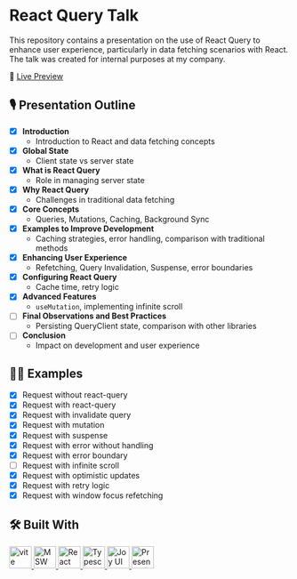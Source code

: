 # React Query Talk

This repository contains a presentation on the use of React Query to enhance user experience, particularly in data
fetching scenarios with React. The talk was created for internal purposes at my company.

🔗 [Live Preview](https://toshiuk.github.io/react-query-talk)

## 🎙️ Presentation Outline

- [x] **Introduction**
    - Introduction to React and data fetching concepts
- [x] **Global State**
    - Client state vs server state
- [x] **What is React Query**
    - Role in managing server state
- [x] **Why React Query**
    - Challenges in traditional data fetching
- [x] **Core Concepts**
    - Queries, Mutations, Caching, Background Sync
- [x] **Examples to Improve Development**
    - Caching strategies, error handling, comparison with traditional methods
- [x] **Enhancing User Experience**
    - Refetching, Query Invalidation, Suspense, error boundaries
- [x] **Configuring React Query**
    - Cache time, retry logic
- [x] **Advanced Features**
    - `useMutation`, implementing infinite scroll
- [ ] **Final Observations and Best Practices**
    - Persisting QueryClient state, comparison with other libraries
- [ ] **Conclusion**
    - Impact on development and user experience

## 🧑‍💻 Examples

- [x] Request without react-query
- [x] Request with react-query
- [x] Request with invalidate query
- [x] Request with mutation
- [x] Request with suspense
- [x] Request with error without handling
- [x] Request with error boundary
- [ ] Request with infinite scroll
- [x] Request with optimistic updates
- [x] Request with retry logic
- [x] Request with window focus refetching

## 🛠️ Built With

<p align="left">
    <a href="https://vitejs.dev" target="_blank" rel="noreferrer">
        <img src="https://main.vitejs.dev/logo.svg" alt="vite logo" width="40" height="40"/>
    </a>
    <a href="https://mswjs.io/" target="_blank" rel="noreferrer">
        <img src="https://mswjs.io/_astro/msw.0b63bcd8.svg" alt="MSW logo" width="40" height="40"/>
    </a>
    <a href="https://reactjs.org/" target="_blank" rel="noreferrer">
        <img src="https://encrypted-tbn0.gstatic.com/images?q=tbn:ANd9GcSCRKguaNZrVn6-NK9Ir6VdZf7PoRwLStgLLgsoSMq9ZA&s" alt="React logo" width="40" height="40"/>
    </a>
    <a href="https://www.typescriptlang.org/" target="_blank" rel="noreferrer">
        <img src="https://cdn.worldvectorlogo.com/logos/typescript-2.svg" alt="Typescript logo" width="40" height="40"/>
    </a>
    <a href="https://mui.com/joy-ui/getting-started/" target="_blank" rel="noreferrer">
        <img src="https://mui.com/static/logo.png" alt="Joy UI logo" width="40" height="40"/>
    </a>
    <a href="https://ernestteluk.github.io/presentify" target="_blank" rel="noreferrer">
        <img src="https://ernestteluk.github.io/presentify/img/logo.svg" alt="Presentify logo" width="40" height="40"/>
    </a>
</p>
